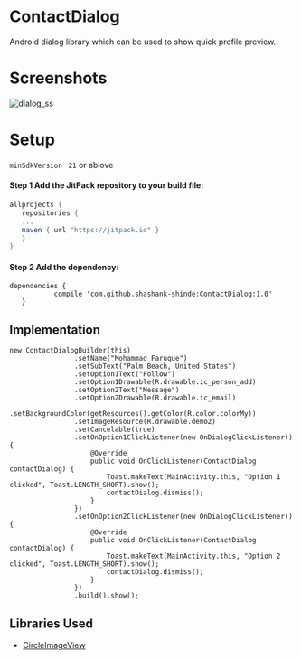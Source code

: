 # ContactDialog
Android dialog library which can be used to show quick profile preview.


# Screenshots

![dialog_ss](https://user-images.githubusercontent.com/7486205/37395946-8bb57784-279d-11e8-9394-91c56721cf52.jpg)


# Setup
 `minSdkVersion ` `21` or ablove 
 
#### Step 1 Add the JitPack repository to your build file:
 
 ```gradle
allprojects {
    repositories {
	...
	maven { url "https://jitpack.io" }
    }
}
```

#### Step 2 Add the dependency:

 ```
dependencies {
	        compile 'com.github.shashank-shinde:ContactDialog:1.0'
	}
```


## Implementation

```
new ContactDialogBuilder(this)
                .setName("Mohammad Faruque")
                .setSubText("Palm Beach, United States")
                .setOption1Text("Follow")
                .setOption1Drawable(R.drawable.ic_person_add)
                .setOption2Text("Message")
                .setOption2Drawable(R.drawable.ic_email)
                .setBackgroundColor(getResources().getColor(R.color.colorMy))
                .setImageResource(R.drawable.demo2)
                .setCancelable(true)
                .setOnOption1ClickListener(new OnDialogClickListener() {
                    @Override
                    public void OnClickListener(ContactDialog contactDialog) {
                        Toast.makeText(MainActivity.this, "Option 1 clicked", Toast.LENGTH_SHORT).show();
                        contactDialog.dismiss();
                    }
                })
                .setOnOption2ClickListener(new OnDialogClickListener() {
                    @Override
                    public void OnClickListener(ContactDialog contactDialog) {
                        Toast.makeText(MainActivity.this, "Option 2 clicked", Toast.LENGTH_SHORT).show();
                        contactDialog.dismiss();
                    }
                })
                .build().show();

```


## Libraries Used 
* [CircleImageView](https://github.com/hdodenhof/CircleImageView)
